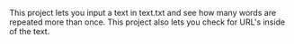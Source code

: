 This project lets you input a text in text.txt and see how many words are repeated more than once.
This project also lets you check for URL's inside of the text.
